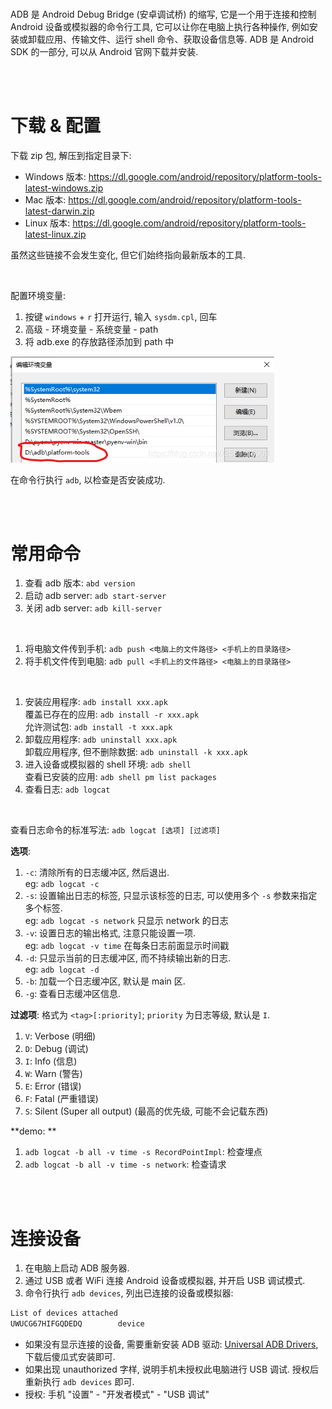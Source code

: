 <br>

ADB 是 Android Debug Bridge (安卓调试桥) 的缩写, 它是一个用于连接和控制 Android 设备或模拟器的命令行工具, 它可以让你在电脑上执行各种操作, 例如安装或卸载应用、传输文件、运行 shell 命令、获取设备信息等. ADB 是 Android SDK 的一部分, 可以从 Android 官网下载并安装.

<br><br>

# 下载 & 配置

下载 zip 包, 解压到指定目录下:

-   Windows 版本: https://dl.google.com/android/repository/platform-tools-latest-windows.zip
-   Mac 版本: https://dl.google.com/android/repository/platform-tools-latest-darwin.zip
-   Linux 版本: https://dl.google.com/android/repository/platform-tools-latest-linux.zip

虽然这些链接不会发生变化, 但它们始终指向最新版本的工具.

<br>

配置环境变量:

1.  按键 `windows` + `r` 打开运行, 输入 `sysdm.cpl`, 回车
2.  高级 - 环境变量 - 系统变量 - path
3.  将 adb.exe 的存放路径添加到 path 中

<img src="./picture/1693317080052-c6255571-4bd5-45ef-9b5e-d795f46fd3b4-1693537549302-3.png" alt="img" style="zoom:80%;" />

<br>

在命令行执行 `adb`, 以检查是否安装成功.

<br><br>

# 常用命令

1.  查看 adb 版本: `abd version`
2.  启动 adb server: `adb start-server`
3.  关闭 adb server: `adb kill-server`

<br>

1.  将电脑文件传到手机: `adb push <电脑上的文件路径> <手机上的目录路径>`
2.  将手机文件传到电脑: `adb pull <手机上的文件路径> <电脑上的目录路径>`

<br>

1.  安装应用程序: `adb install xxx.apk` <br>
    覆盖已存在的应用: `adb install -r xxx.apk` <br>
    允许测试包: `adb install -t xxx.apk`
2.  卸载应用程序: `adb uninstall xxx.apk` <br>卸载应用程序, 但不删除数据: `adb uninstall -k xxx.apk`
3.  进入设备或模拟器的 shell 环境: `adb shell` <br>
    查看已安装的应用: `adb shell pm list packages`
4.  查看日志: `adb logcat`

<br>

查看日志命令的标准写法: `adb logcat [选项] [过滤项]`

**选项**:

1.  `-c`: 清除所有的日志缓冲区, 然后退出. <br>
    eg: `adb logcat -c`
2.  `-s`: 设置输出日志的标签, 只显示该标签的日志, 可以使用多个 `-s` 参数来指定多个标签. <br>
    eg: `adb logcat -s network` 只显示 network 的日志
3.  `-v`: 设置日志的输出格式, 注意只能设置一项. <br>
    eg: `adb logcat -v time` 在每条日志前面显示时间戳
4.  `-d`: 只显示当前的日志缓冲区, 而不持续输出新的日志. <br>
    eg: `adb logcat -d`
5.  `-b`: 加载一个日志缓冲区, 默认是 main 区.
6.  `-g`: 查看日志缓冲区信息.

**过滤项**: 格式为 `<tag>[:priority]`; `priority` 为日志等级, 默认是 `I`.

1.  `V`: Verbose (明细)
2.  `D`: Debug (调试)
3.  `I`: Info (信息)
4.  `W`: Warn (警告)
5.  `E`: Error (错误)
6.  `F`: Fatal (严重错误)
7.  `S`: Silent (Super all output) (最高的优先级, 可能不会记载东西)

**demo: **

1.  `adb logcat -b all -v time -s RecordPointImpl`: 检查埋点
2.  `adb logcat -b all -v time -s network`: 检查请求

<br><br>

# 连接设备

1.  在电脑上启动 ADB 服务器.
2.  通过 USB 或者 WiFi 连接 Android 设备或模拟器, 并开启 USB 调试模式.
3.  命令行执行 `adb devices`, 列出已连接的设备或模拟器:

```powershell
List of devices attached
UWUCG67HIFGQDEDQ        device
```

-   如果没有显示连接的设备, 需要重新安装 ADB 驱动: [Universal ADB Drivers](https://adb.clockworkmod.com/), 下载后傻瓜式安装即可.
-   如果出现 unauthorized 字样, 说明手机未授权此电脑进行 USB 调试. 授权后重新执行 `adb devices` 即可.
-   授权: 手机 "设置" - "开发者模式" - "USB 调试"

<br>
